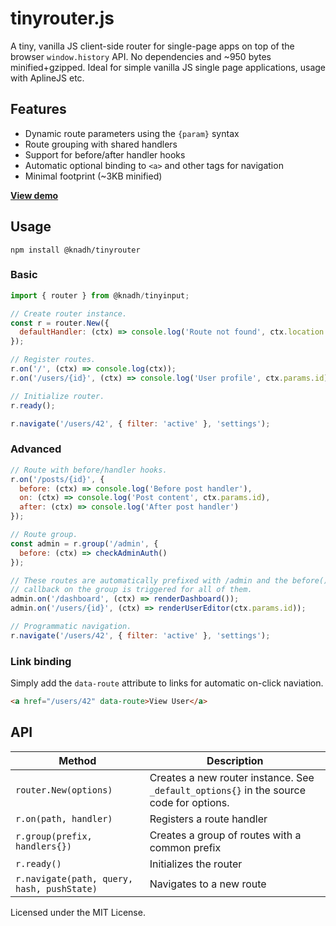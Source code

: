 # tinyrouter.js

A tiny, vanilla JS client-side router for single-page apps on top of the browser `window.history` API. No dependencies and ~950 bytes minified+gzipped. Ideal for simple vanilla JS single page applications, usage with AplineJS etc.

## Features

- Dynamic route parameters using the `{param}` syntax
- Route grouping with shared handlers
- Support for before/after handler hooks
- Automatic optional binding to `<a>` and other tags for navigation
- Minimal footprint (~3KB minified)

[**View demo**](https://knadh.github.io/tinyrouter.js)

## Usage

```
npm install @knadh/tinyrouter
```

### Basic

```javascript
import { router } from @knadh/tinyinput;

// Create router instance.
const r = router.New({
  defaultHandler: (ctx) => console.log('Route not found', ctx.location.pathname)
});

// Register routes.
r.on('/', (ctx) => console.log(ctx));
r.on('/users/{id}', (ctx) => console.log('User profile', ctx.params.id));

// Initialize router.
r.ready();

r.navigate('/users/42', { filter: 'active' }, 'settings');
```

### Advanced

```javascript
// Route with before/handler hooks.
r.on('/posts/{id}', {
  before: (ctx) => console.log('Before post handler'),
  on: (ctx) => console.log('Post content', ctx.params.id),
  after: (ctx) => console.log('After post handler')
});

// Route group.
const admin = r.group('/admin', {
  before: (ctx) => checkAdminAuth()
});

// These routes are automatically prefixed with /admin and the before()
// callback on the group is triggered for all of them. 
admin.on('/dashboard', (ctx) => renderDashboard());
admin.on('/users/{id}', (ctx) => renderUserEditor(ctx.params.id));

// Programmatic navigation.
r.navigate('/users/42', { filter: 'active' }, 'settings');
```

### Link binding

Simply add the `data-route` attribute to links for automatic on-click naviation.

```html
<a href="/users/42" data-route>View User</a>
```

## API

| Method | Description |
|--------|-------------|
| `router.New(options)` | Creates a new router instance. See `_default_options{}` in the source code for options. |
| `r.on(path, handler)` | Registers a route handler |
| `r.group(prefix, handlers{})` | Creates a group of routes with a common prefix |
| `r.ready()` | Initializes the router |
| `r.navigate(path, query, hash, pushState)` | Navigates to a new route |

Licensed under the MIT License.
